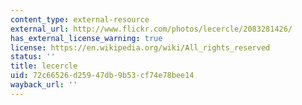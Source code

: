 ```yaml
---
content_type: external-resource
external_url: http://www.flickr.com/photos/lecercle/2083281426/
has_external_license_warning: true
license: https://en.wikipedia.org/wiki/All_rights_reserved
status: ''
title: lecercle
uid: 72c66526-d259-47db-9b53-cf74e78bee14
wayback_url: ''
---
```

